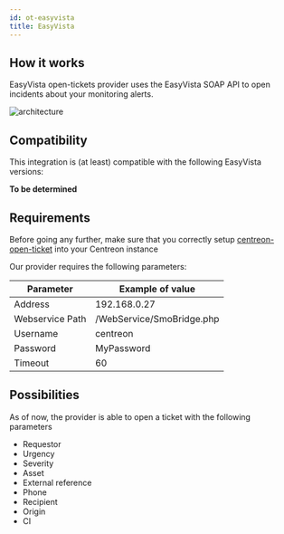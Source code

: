 ```yaml
---
id: ot-easyvista
title: EasyVista
---
```


## How it works

EasyVista open-tickets provider uses the EasyVista SOAP API to open incidents
about your monitoring alerts.

![architecture](../../assets/integrations/open-tickets/ot-easyvista-architecture.png)

## Compatibility

This integration is (at least) compatible with the following EasyVista
versions:

**To be determined**

## Requirements

Before going any further, make sure that you correctly setup
[centreon-open-ticket](/docs/20.04/alerts-notifications/ticketing/)
into your Centreon instance

Our provider requires the following parameters:

| Parameter       | Example of value          |
| --------------- | ------------------------- |
| Address         | 192.168.0.27              |
| Webservice Path | /WebService/SmoBridge.php |
| Username        | centreon                  |
| Password        | MyPassword                |
| Timeout         | 60                        |

## Possibilities

As of now, the provider is able to open a ticket with the following parameters

  - Requestor
  - Urgency
  - Severity
  - Asset
  - External reference
  - Phone
  - Recipient
  - Origin
  - CI
